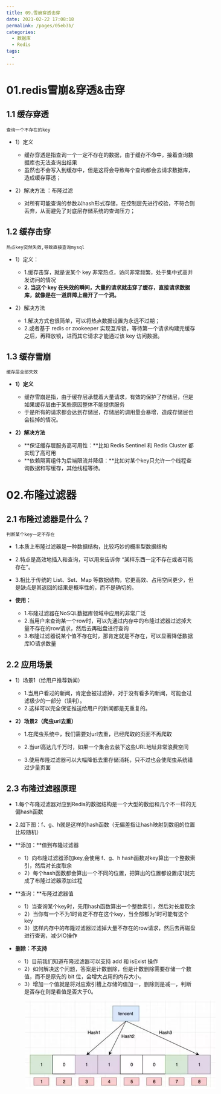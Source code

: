 ```yaml
---
title: 09.雪崩穿透击穿
date: 2021-02-22 17:08:18
permalink: /pages/05eb3b/
categories:
  - 数据库
  - Redis
tags:
  - 
---
```

# 01.redis雪崩&穿透&击穿

## 1.1 缓存穿透

`查询一个不存在的key`

- 1）定义
  - 缓存穿透是指查询一个一定不存在的数据，由于缓存不命中，接着查询数据库也无法查询出结果
  - 虽然也不会写入到缓存中，但是这将会导致每个查询都会去请求数据库，造成缓存穿透；

- 2）解决方法 ：布隆过滤
  - 对所有可能查询的参数以hash形式存储，在控制层先进行校验，不符合则丢弃，从而避免了对底层存储系统的查询压力；

## 1.2 缓存击穿

`热点key突然失效,导致直接查询mysql`

- 1）定义：
  - 1.缓存击穿，就是说某个 key 非常热点，访问非常频繁，处于集中式高并发访问的情况
  - **2. 当这个 key 在失效的瞬间，大量的请求就击穿了缓存，直接请求数据库，就像是在一道屏障上凿开了一个洞。**

- 2）解决方法
  - 1.解决方式也很简单，可以将热点数据设置为永远不过期；
  - 2.或者基于 redis or zookeeper 实现互斥锁，等待第一个请求构建完缓存之后，再释放锁，进而其它请求才能通过该 key 访问数据。

## 1.3 缓存雪崩

`缓存层全部失效`

- **1）定义**
  - 缓存雪崩是指，由于缓存层承载着大量请求，有效的保护了存储层，但是如果缓存层由于某些原因整体不能提供服务
  - 于是所有的请求都会达到存储层，存储层的调用量会暴增，造成存储层也会挂掉的情况。

- **2）解决方法**
  - **保证缓存层服务高可用性：**比如 Redis Sentinel 和 Redis Cluster 都实现了高可用
  - **依赖隔离组件为后端限流并降级：**比如对某个key只允许一个线程查询数据和写缓存，其他线程等待。

# 02.布隆过滤器

## 2.1 布隆过滤器是什么？

`判断某个key一定不存在`

- 1.本质上布隆过滤器是一种数据结构，比较巧妙的概率型数据结构

- 2.特点是高效地插入和查询，可以用来告诉你 “某样东西一定不存在或者可能存在”。

- 3.相比于传统的 List、Set、Map 等数据结构，它更高效、占用空间更少，但是缺点是其返回的结果是概率性的，而不是确切的。

- **使用：**
  - 1.布隆过滤器在NoSQL数据库领域中应用的非常广泛
  - 2.当用户来查询某一个row时，可以先通过内存中的布隆过滤器过滤掉大量不存在的row请求，然后去再磁盘进行查询
  - 3.布隆过滤器说某个值不存在时，那肯定就是不存在，可以显著降低数据库IO请求数量

## 2.2 应用场景

- 1）场景1（给用户推荐新闻）
  - 1.当用户看过的新闻，肯定会被过滤掉，对于没有看多的新闻，可能会过滤极少的一部分（误判）。
  - 2.这样可以完全保证推送给用户的新闻都是无重复的。

- **2）场景2（爬虫url去重）**
  - 1.在爬虫系统中，我们需要对url去重，已经爬取的页面不再爬取
  - 2.当url高达几千万时，如果一个集合去装下这些URL地址非常浪费空间

  - 3.使用布隆过滤器可以大幅降低去重存储消耗，只不过也会使爬虫系统错过少量页面

## 2.3 布隆过滤器原理

- 1.每个布隆过滤器对应到Redis的数据结构是一个大型的数组和几个不一样的无偏hash函数

- 2.如下图：f、g、h就是这样的hash函数（无偏差指让hash映射到数组的位置比较随机）

- **添加：**值到布隆过滤器
  - 1）向布隆过滤器添加key,会使用 f、g、h hash函数对key算出一个整数索引，然后对长度取余
  - 2）每个hash函数都会算出一个不同的位置，把算出的位置都设置成1就完成了布隆过滤器添加过程

- **查询：**布隆过滤器值
  - 1）当查询某个key时，先用hash函数算出一个整数索引，然后对长度取余
  - 2）当你有一个不为1时肯定不存在这个key，当全部都为1时可能有这个key
  - 3）这样内存中的布隆过滤器过滤掉大量不存在的row请求，然后去再磁盘进行查询，减少IO操作
- **删除：不支持**
  - 1）目前我们知道布隆过滤器可以支持 add 和 isExist 操作
  - 2）如何解决这个问题，答案是计数删除，但是计数删除需要存储一个数值，而不是原先的 bit 位，会增大占用的内存大小。
  - 3）增加一个值就是将对应索引槽上存储的值加一，删除则是减一，判断是否存在则是看值是否大于0。

<img src="./assets/image-20210119145653913.png" style="width: 700px; margin-left: 50px;"> </img>











